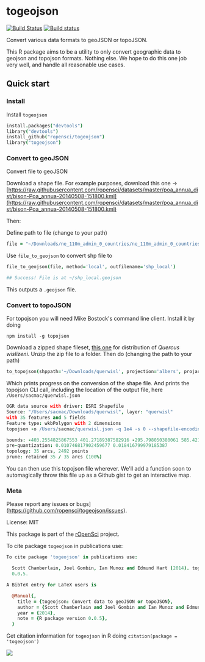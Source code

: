 togeojson
========

[![Build Status](https://api.travis-ci.org/ropensci/togeojson.png)](https://travis-ci.org/ropensci/togeojson)
[![Build status](https://ci.appveyor.com/api/projects/status/j3nr7n8nvutit7vh/branch/master)](https://ci.appveyor.com/project/sckott/togeojson/branch/master)

Convert various data formats to geoJSON or topoJSON.

This R package aims to be a utility to only convert geographic data to geojson and topojson formats. Nothing else. We hope to do this one job very well, and handle all reasonable use cases.

## Quick start

### Install

Install `togeojson`

```coffee
install.packages("devtools")
library("devtools")
install_github("ropensci/togeojson")
library("togeojson")
```

### Convert to geoJSON

Convert file to geoJSON

Download a shape file. For example purposes, download this one -> [https://raw.githubusercontent.com/ropensci/datasets/master/poa_annua_dist/bison-Poa_annua-20140508-151800.kml](https://raw.githubusercontent.com/ropensci/datasets/master/poa_annua_dist/bison-Poa_annua-20140508-151800.kml)

Then:

Define path to file (change to your path)

```coffee
file = "~/Downloads/ne_110m_admin_0_countries/ne_110m_admin_0_countries.shp"
```

Use `file_to_geojson` to convert shp file to

```coffee
file_to_geojson(file, method='local', outfilename='shp_local')

## Success! File is at ~/shp_local.geojson
```

This outputs a `.geojson` file.

### Convert to topoJSON

For topojson you will need Mike Bostock's command line client. Install it by doing

```
npm install -g topojson
```

Download a zipped shape fileset, [this one](http://esp.cr.usgs.gov/data/little/querwisl.zip) for distribution of _Quercus wislizeni_. Unzip the zip file to a folder. Then do (changing the path to your path)

```coffee
to_topojson(shppath='~/Downloads/querwisl', projection='albers', projargs=list(rotate='[60, -35, 0]'))
```

Which prints progress on the conversion of the shape file. And prints the topojson CLI call, including the location of the output file, here `/Users/sacmac/querwisl.json`

```coffee
OGR data source with driver: ESRI Shapefile
Source: "/Users/sacmac/Downloads/querwisl", layer: "querwisl"
with 35 features and 5 fields
Feature type: wkbPolygon with 2 dimensions
topojson -o /Users/sacmac/querwisl.json -q 1e4 -s 0 --shapefile-encoding utf8 --projection 'd3.geo.albers().rotate([60, -35, 0])' -- /var/folders/gs/4khph0xs0436gmd2gdnwsg080000gn/T//Rtmp49APW7/querwisl.shp

bounds: -403.2554825867553 401.27189387582916 -295.798050380061 585.4214768677039 (cartesian)
pre-quantization: 0.010746817902459677 0.018416799979185387
topology: 35 arcs, 2492 points
prune: retained 35 / 35 arcs (100%)
```

You can then use this topojson file wherever. We'll add a function soon to automagically throw this file up as a Github gist to get an interactive map.

### Meta

Please report any issues or bugs](https://github.com/ropensci/togeojson/issues).

License: MIT

This package is part of the [rOpenSci](http://ropensci.org/packages) project.

To cite package `togeojson` in publications use:

```coffee
To cite package 'togeojson' in publications use:

  Scott Chamberlain, Joel Gombin, Ian Munoz and Edmund Hart (2014). togeojson: Convert data to geoJSON or topoJSON. R package version
  0.0.5.

A BibTeX entry for LaTeX users is

  @Manual{,
    title = {togeojson: Convert data to geoJSON or topoJSON},
    author = {Scott Chamberlain and Joel Gombin and Ian Munoz and Edmund Hart},
    year = {2014},
    note = {R package version 0.0.5},
  }

```

Get citation information for `togeojson` in R doing `citation(package = 'togeojson')`

[![](http://ropensci.org/public_images/github_footer.png)](http://ropensci.org)
